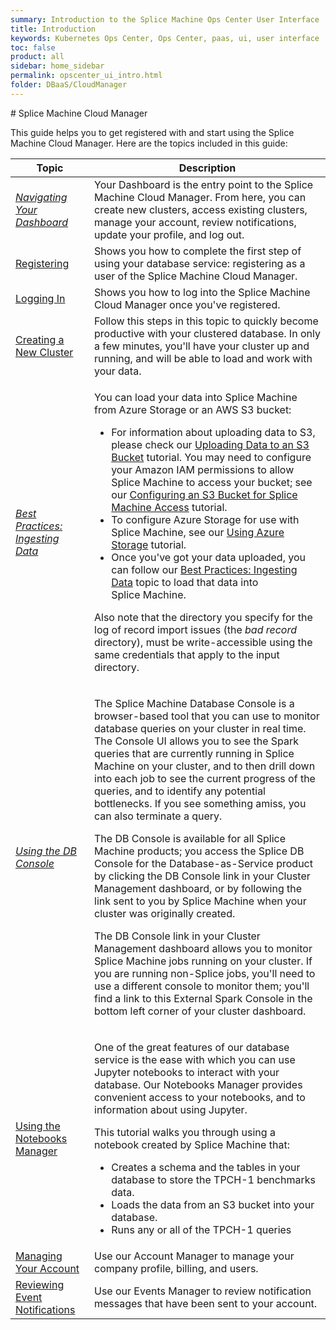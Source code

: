 ```yaml
---
summary: Introduction to the Splice Machine Ops Center User Interface
title: Introduction
keywords: Kubernetes Ops Center, Ops Center, paas, ui, user interface
toc: false
product: all
sidebar: home_sidebar
permalink: opscenter_ui_intro.html
folder: DBaaS/CloudManager
---
```

<section>
<div class="TopicContent" data-swiftype-index="true" markdown="1">
# Splice Machine Cloud Manager

This guide helps you to get registered with and start using the Splice
Machine Cloud Manager. Here are the topics included in this guide:

<table>
    <col width="25%" />
    <col />
    <thead>
        <tr>
            <th>Topic</th>
            <th>Description</th>
        </tr>
    </thead>
    <tbody>
        <tr>
            <td><em><a href="dbaas_cm_dashboard.html">Navigating Your Dashboard</a></em></td>
            <td>Your <span class="ConsoleLink">Dashboard</span> is the entry point to the Splice Machine Cloud Manager. From here, you can create new clusters, access existing clusters, manage your account, review notifications, update your profile, and log out.</td>
        </tr>
        <tr>
            <td class="ItalicFont"><a href="dbaas_cm_registration.html">Registering</a>
            </td>
            <td>Shows you how to complete the first step of using your database service: registering as a user of the Splice Machine Cloud Manager.</td>
        </tr>
        <tr>
            <td class="ItalicFont"><a href="dbaas_cm_login.html">Logging In</a>
            </td>
            <td>Shows you how to log into the Splice Machine Cloud Manager once you've registered.</td>
        </tr>
        <tr>
            <td class="ItalicFont"><a href="dbaas_cm_initialstartup.html">Creating a New Cluster</a>
            </td>
            <td>Follow this steps in this topic to quickly become productive with your clustered database. In only a few minutes, you'll have your cluster up and running, and will be able to load and work with your data.</td>
        </tr>
        <tr>
            <td><em><a href="bestpractices_ingest_overview.html">Best Practices: Ingesting Data</a></em></td>
            <td>
                <p>You can load your data into Splice Machine from Azure Storage or an AWS S3 bucket:</p>
                <ul>
                    <li>For information about uploading data to S3, please check our <a href="developers_cloudconnect_uploadtos3.html">Uploading Data to an S3 Bucket</a> tutorial. You may need to configure your Amazon IAM permissions to allow Splice Machine to access your bucket; see our <a href="developers_cloudconnect_configures3.html">Configuring an S3 Bucket for Splice Machine Access</a> tutorial.</li>
                    <li> To configure Azure Storage for use with Splice Machine, see our <a href="developers_cloudconnect_configureazure.html">Using Azure Storage</a> tutorial.</li>
                    <li>Once you've got your data uploaded, you can follow our <a href="bestpractices_ingest_overview.html">Best Practices: Ingesting Data</a> topic to load that data into Splice Machine.</li>
                </ul>
                <p>Also note that the directory you specify for the log of record import issues (the <em>bad record</em> directory), must be write-accessible using the same credentials that apply to the input directory.</p>
            </td>
        </tr>
        <tr>
            <td><em><a href="tutorials_dbconsole_intro.html">Using the DB Console</a></em></td>
            <td>
                <p>The <span class="ConsoleLink">Splice Machine Database Console</span> is a browser-based tool that you can use to monitor database queries on your cluster in real time. The Console UI allows you to see the Spark queries that are currently running in Splice Machine on your cluster, and to then drill down into each job to see the current progress of the queries, and to identify any potential bottlenecks. If you see something amiss, you can also terminate a query.</p>
				<p>The DB Console is available for all Splice Machine products; you access the Splice DB Console for the Database-as-Service product by clicking the <span class="ConsoleLink">DB Console</span> link in your Cluster Management dashboard, or by following the link sent to you by Splice Machine when your cluster was originally created.</p>
				<p class="noteIcon">The <span class="ConsoleLink">DB Console</span> link in your Cluster Management dashboard allows you to monitor Splice Machine jobs running on your cluster. If you are running non-Splice jobs, you'll need to use a different console to monitor them; you'll find a link to this <span class="ConsoleLink">External Spark Console</span> in the bottom left corner of your cluster dashboard.</p>
            </td>
        </tr>
        <tr>
            <td class="ItalicFont"><a href="dbaas_jup_intro.html">Using the Notebooks Manager</a>
            </td>
            <td>
                <p>One of the great features of our database service is the ease with which you can use Jupyter notebooks to interact with your database. Our <span class="ConsoleLink">Notebooks Manager</span> provides convenient access to your notebooks, and to information about using Jupyter.</p>
                <p>This tutorial walks you through using a notebook created by Splice Machine that:</p>
                <ul>
                    <li>Creates a schema and the tables in your database to store the TPCH-1 benchmarks data.</li>
                    <li>Loads the data from an S3 bucket into your database.</li>
                    <li>Runs any or all of the TPCH-1 queries</li>
                </ul>
            </td>
        </tr>
        <tr>
            <td class="ItalicFont"><a href="dbaas_cm_acctmanage.html">Managing Your Account</a>
            </td>
            <td>Use our Account Manager to manage your company profile, billing, and users.</td>
        </tr>
        <tr>
            <td class="ItalicFont"><a href="dbaas_cm_eventsmgr.html">Reviewing Event Notifications</a>
            </td>
            <td>Use our Events Manager to review notification messages that have been sent to your account.</td>
        </tr>
    </tbody>
</table>
</div>
</section>
